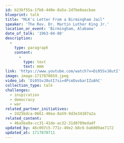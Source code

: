 ```yaml
---
id: b23bf55a-1fb6-440e-8a5a-2d7be6eacbae
blueprint: talk
title: "MLK's Letter From a Birmingham Jail"
speaker: 'The Rev. Dr. Martin Luther King Jr.'
location_or_event: 'Birmingham, Alabama'
date_of_talk: '1963-04-08'
description:
  -
    type: paragraph
    content:
      -
        type: text
        text: mmm
link: 'https://www.youtube.com/watch?v=Di05SvJ8utI'
image: image-1717870659.jpeg
video_id: 'Di05SvJ8utI?si=4PceDuvbarIZuAhC'
collection_type: talk
challenges:
  - inspiration
  - democracy
  - war
related_partner_initiatives:
  - 2d25bdca-0661-40ea-8a59-9d3e34107a2a
related_content:
  - 46a5ba9a-cc31-41de-ac32-31d0789edadf
updated_by: 46c097c5-771c-49e2-b8c6-ba6009ae7172
updated_at: 1717870711
---
```

